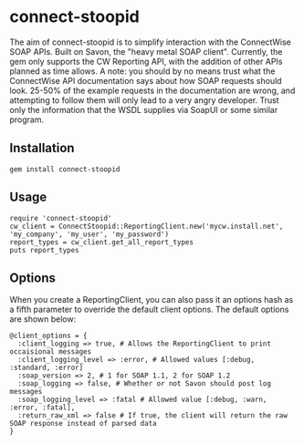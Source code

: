 connect-stoopid
===============

The aim of connect-stoopid is to simplify interaction with the ConnectWise SOAP APIs. Built on Savon, the "heavy metal SOAP client". Currently, the gem only supports the CW Reporting API, with the addition of other APIs planned as time allows. A note: you should by no means trust what the ConnectWise API documentation says about how SOAP requests should look. 25-50% of the example requests in the documentation are wrong, and attempting to follow them will only lead to a very angry developer. Trust only the information that the WSDL supplies via SoapUI or some similar program.

Installation
------------
    gem install connect-stoopid

Usage
-----
    require 'connect-stoopid'
    cw_client = ConnectStoopid::ReportingClient.new('mycw.install.net', 'my_company', 'my_user', 'my_password')
    report_types = cw_client.get_all_report_types
    puts report_types

Options
-------
When you create a ReportingClient, you can also pass it an options hash as a fifth parameter to override the default client options. The default options are shown below:

    @client_options = {
      :client_logging => true, # Allows the ReportingClient to print occaisional messages
      :client_logging_level => :error, # Allowed values [:debug, :standard, :error]
      :soap_version => 2, # 1 for SOAP 1.1, 2 for SOAP 1.2
      :soap_logging => false, # Whether or not Savon should post log messages
      :soap_logging_level => :fatal # Allowed value [:debug, :warn, :error, :fatal],
      :return_raw_xml => false # If true, the client will return the raw SOAP response instead of parsed data
    }
